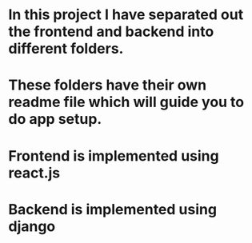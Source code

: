 # In this project I have separated out the frontend and backend into different folders.
# These folders have their own readme file which will guide you to do app setup.
# Frontend is implemented using react.js
# Backend is implemented using django